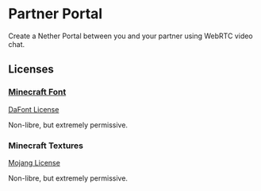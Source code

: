 # Partner Portal

Create a Nether Portal between you and your partner using WebRTC video chat.

## Licenses

### [Minecraft Font](https://www.dafont.com/minecraft.font)

[DaFont License](https://www.dafont.com/faq.php#copyright)

Non-libre, but extremely permissive.

### Minecraft Textures

[Mojang License](https://www.minecraft.net/en-us/usage-guidelines)

Non-libre, but extremely permissive.
